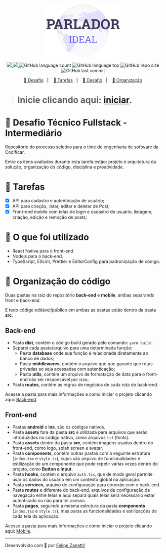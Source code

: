 <div align="center">
    <img alt="Get Repos" title="Get Repos" src=".github/logo.png" width='250px'/>
</div>
<p align="center">
    <a href="https://github.com/fajzanetti">
        <img src="https://img.shields.io/badge/GitHub-fajzanetti-6c63ff?logo=GitHub"/>
    </a>
    <a href="https://www.linkedin.com/in/felipezanetti/">
        <img src="https://img.shields.io/badge/Linkedin-felipezanetti-6c63ff?logo=linkedin"/>
    </a>
    <img alt="GitHub language count" src="https://img.shields.io/github/languages/count/fajzanetti/Codificar-Processo-Seletivo?color=6c63ff" />
    <img alt="GitHub language top" src="https://img.shields.io/github/languages/top/fajzanetti/Codificar-Processo-Seletivo?color=6c63ff" />
    <img alt="GitHub repo size" src="https://img.shields.io/github/repo-size/fajzanetti/Codificar-Processo-Seletivo?color=6c63ff" />
    <img alt="GitHub last commit" src="https://img.shields.io/github/last-commit/fajzanetti/Codificar-Processo-Seletivo?color=6c63ff" />
</p>
<p align="center">
  <a href="#-Desafio-Técnico-Fullstack---Intermediário">🚀 Desafio</a>&nbsp;&nbsp;&nbsp;|&nbsp;&nbsp;&nbsp;
  <a href="#-Tarefas">📝 Tarefas</a>&nbsp;&nbsp;&nbsp;|&nbsp;&nbsp;&nbsp;
  <a href="#-O-que-foi-utilizado">📌 Desafio</a>&nbsp;&nbsp;&nbsp;|&nbsp;&nbsp;&nbsp;
  <a href="#-Organização-do-código">📌 Organização</a>
</p>

> # Inicie clicando aqui: [**iniciar**](https://github.com/fajzanetti/Codificar-Processo-Seletivo/tree/master/back-end#readme).

# 🚀 Desafio Técnico Fullstack - Intermediário

Repositório do processo seletivo para o time de engenharia de software da Codificar.

Entre os itens avaliados durante esta tarefa estão: projeto e arquitetura da solução, organização do código, disciplina e proatividade.

# 📝 Tarefas

- [x] API para cadastro e autenticação de usuário;
- [x] API para criação, listar, editar e deletar de Post;
- [x] Front-end mobile com telas de login e cadastro de usuário, listagem, criação, edição e remoção de posts;

# 📌 O que foi utilizado

- React Native para o front-end.
- Nodejs para o back-end.
- TypeScript, ESLint, Prettier e EditorConfig para padronização de código.

# 📌 Organização do código

Duas pastas na raiz do repositório **back-end** e **mobile**, ambas separando front e back-end.

E todo código editável/público em ambas as pastas estão dentro da pasta **src**.

## Back-end

- Pasta **dist**, contém o código build gerado pelo comando: `yarn build`.
- Separei cada pasta/arquivo para uma determinada função:
    - Pasta **database** onde sua função é relacionada diretamente ao banco de dados;
    - Pasta **middlewares**, contém o arquivo que que garante que rotas privadas so seja acessadas com autenticação;
    - Pasta **utils**, contém um arquivo de formatação de data para o front-end não ser responsável por isso;
- Pasta **routes**, contém as regras de negócios de cada rota do back-end.

Acesse a pasta para mais informações e como iniciar o projeto clicando aqui: [Back-end](https://github.com/fajzanetti/Codificar-Processo-Seletivo/tree/master/back-end#readme).

## Front-end

- Pastas **android** e **ios**, são os códigos nativos.
- Pasta **assets** fora da pasta **src** é utilizada para arquivos que serão introduzidos no código nativo, como arquivos `ttf` (fonts).
- Pasta **assets** dentro da pasta **src**, contém imagens usadas dentro do front-end, como logo, splah screen e avatar.
- Pasta **components**, contém outras pastas com a seguinte estrutura (`index.tsx` e `style.ts`), cujos são arquivo de funcionalidades e estilização de um componente que pode repetir várias vezes dentro do projeto, como **Button e Input**.
- Pasta **hooks**, contém o arquivo `auth.tsx`, que de modo geral permite usar os dados do usuário em um contexto global na aplicação.
- Pasta **services**, arquivo de configuração para conexão com o back-end.
- Pasta **routes** e diferente do back-end, arquivos de configuração da navegação entre telas e aqui separa quais telas será necessario estar autenticado ou não para ter acesso.
- Pasta **pages**, seguindo a mesma estrutura da pasta **components** (`index.tsx` e `style.ts`), mas paras as funcionalidades e estilizações de cada tela da aplicação.

Acesse a pasta para mais informações e como iniciar o projeto clicando aqui: [Mobile](https://github.com/fajzanetti/Codificar-Processo-Seletivo/tree/master/mobile#readme).

---

Desenvolvido com 💜 por [Felipe Zanetti!](https://www.linkedin.com/in/felipezanetti/)
